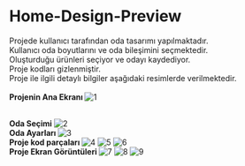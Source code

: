 # Home-Design-Preview
Projede kullanıcı tarafından oda tasarımı yapılmaktadır. <br>
Kullanıcı oda boyutlarını ve oda bileşimini seçmektedir. <br>
Oluşturduğu ürünleri seçiyor ve odayı kaydediyor. <br>
Proje kodları gizlenmiştir. <br>
Proje ile ilgili detaylı bilgiler aşağıdaki resimlerde verilmektedir. <br>
<br><b> Projenin Ana Ekranı </b>
![1](https://github.com/RecepCanAkan/Home-Design-Preview/assets/132308952/3f5a151c-f52c-468c-9426-001e05761392)

<br><b> Oda Seçimi</b>
![2](https://github.com/RecepCanAkan/Home-Design-Preview/assets/132308952/513734ec-0cce-4765-a93a-a1b05c92a3eb)
<br><b> Oda Ayarları </b>
![3](https://github.com/RecepCanAkan/Home-Design-Preview/assets/132308952/8914fe9d-7340-4d13-a7b5-f96022a4aa75)
<br><b> Proje kod parçaları </b>
![4](https://github.com/RecepCanAkan/Home-Design-Preview/assets/132308952/060da169-662e-4ad4-8bc5-9486b36564dd)
![5](https://github.com/RecepCanAkan/Home-Design-Preview/assets/132308952/dda88f78-47d0-442a-8e7d-89b4a530129e)
![6](https://github.com/RecepCanAkan/Home-Design-Preview/assets/132308952/8e427779-7111-4631-899e-70a9eb3664f2)
<br><b> Proje Ekran Görüntüleri </b>
![7](https://github.com/RecepCanAkan/Home-Design-Preview/assets/132308952/98ac9d54-f0c4-4caa-835c-e431121c4067)
![8](https://github.com/RecepCanAkan/Home-Design-Preview/assets/132308952/8dd209d8-0c83-44ac-97b4-9d05e8aae846)
![9](https://github.com/RecepCanAkan/Home-Design-Preview/assets/132308952/ff416fc9-44a1-4879-8496-b0e87a3a9b65)
